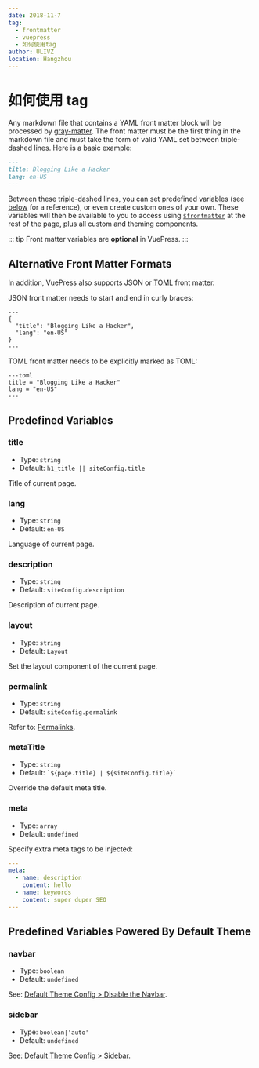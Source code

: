 ```yaml
---
date: 2018-11-7
tag:
  - frontmatter
  - vuepress
  - 如何使用tag
author: ULIVZ
location: Hangzhou
---
```


# 如何使用 tag

Any markdown file that contains a YAML front matter block will be processed by [gray-matter](https://github.com/jonschlinkert/gray-matter). The front matter must be the first thing in the markdown file and must take the form of valid YAML set between triple-dashed lines. Here is a basic example:

```markdown
---
title: Blogging Like a Hacker
lang: en-US
---
```

Between these triple-dashed lines, you can set predefined variables (see [below](#predefined-variables) for a reference), or even create custom ones of your own. These variables will then be available to you to access using <code>[\$frontmatter](./global-computed.md#frontmatter)</code> at the rest of the page, plus all custom and theming components.

::: tip
Front matter variables are **optional** in VuePress.
:::

## Alternative Front Matter Formats

In addition, VuePress also supports JSON or [TOML](https://github.com/toml-lang/toml) front matter.

JSON front matter needs to start and end in curly braces:

```
---
{
  "title": "Blogging Like a Hacker",
  "lang": "en-US"
}
---
```

TOML front matter needs to be explicitly marked as TOML:

```
---toml
title = "Blogging Like a Hacker"
lang = "en-US"
---
```

## Predefined Variables

### title

- Type: `string`
- Default: `h1_title || siteConfig.title`

Title of current page.

### lang

- Type: `string`
- Default: `en-US`

Language of current page.

### description

- Type: `string`
- Default: `siteConfig.description`

Description of current page.

### layout

- Type: `string`
- Default: `Layout`

Set the layout component of the current page.

### permalink

- Type: `string`
- Default: `siteConfig.permalink`

Refer to: [Permalinks](./permalinks.md).

### metaTitle

- Type: `string`
- Default: <code>\`${page.title} | ${siteConfig.title}\`</code>

Override the default meta title.

### meta

- Type: `array`
- Default: `undefined`

Specify extra meta tags to be injected:

```yaml
---
meta:
  - name: description
    content: hello
  - name: keywords
    content: super duper SEO
---

```

## Predefined Variables Powered By Default Theme

### navbar

- Type: `boolean`
- Default: `undefined`

See: [Default Theme Config > Disable the Navbar](../theme/default-theme-config.md#disable-the-navbar).

### sidebar

- Type: `boolean|'auto'`
- Default: `undefined`

See: [Default Theme Config > Sidebar](../theme/default-theme-config.md#sidebar).
